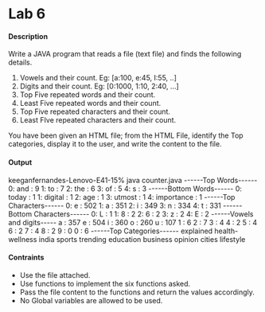
# Lab 6

#### Description


Write a JAVA program that reads a file (text file) and finds the following details.  

1.  Vowels and their count. Eg: [a:100, e:45, I:55, ..]
2.  Digits and their count. Eg: [0:1000, 1:10, 2:40, ...]
3.  Top Five repeated words and their count.
4.  Least Five repeated words and their count.
5.  Top Five repeated characters and their count.
6.  Least FIve repeated characters and their count.

You have been given an HTML file; from the HTML File, identify the Top categories, display it to the user, and write the content to the file.
#### Output


keeganfernandes-Lenovo-E41-15% 
java counter.java
------Top Words------
0: and : 9
1: to : 7
2: the : 6
3: of : 5
4: s : 3
------Bottom Words------
0: today : 1
1: digital : 1
2: age : 1
3: utmost : 1
4: importance : 1
------Top Characters------
0: e : 502
1: a : 351
2: i : 349
3: n : 334
4: t : 331
------Bottom Characters------
0: L : 1
1: 8 : 2
2: 6 : 2
3: z : 2
4: E : 2
------Vowels and digits-----
a : 357
e : 504
i : 360
o : 260
u : 107
1 : 6
2 : 7
3 : 4
4 : 2
5 : 4
6 : 2
7 : 4
8 : 2
9 : 0
0 : 6
------Top Categories------
explained
health-wellness
india
sports
trending
education
business
opinion
cities
lifestyle


#### Contraints


-   Use the file attached.
-   Use functions to implement the six functions asked.
-   Pass the file content to the functions and return the values accordingly.
-   No Global variables are allowed to be used.



